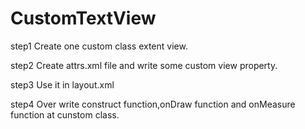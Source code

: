 # CustomTextView

step1 Create one custom class extent view.

step2 Create attrs.xml file and write some custom view property.

step3 Use it in layout.xml

step4 Over write construct function,onDraw function and onMeasure function at cunstom class.

